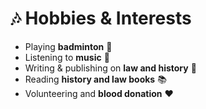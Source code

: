 # 🎶 Hobbies & Interests

- Playing **badminton** 🏸  
- Listening to **music** 🎵  
- Writing & publishing on **law and history** 📖  
- Reading **history and law books** 📚  
- Volunteering and **blood donation** ❤️  
